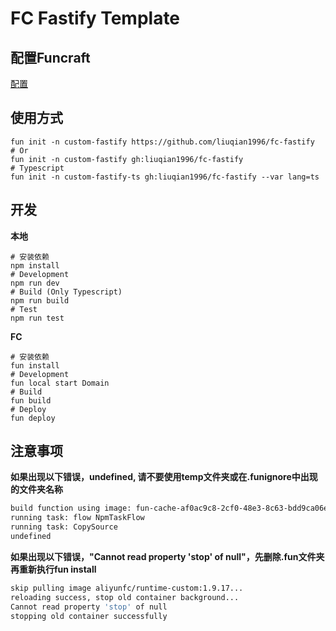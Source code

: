 # FC Fastify Template

## 配置Funcraft

[配置](https://help.aliyun.com/document_detail/146702.html)

## 使用方式

```shell
fun init -n custom-fastify https://github.com/liuqian1996/fc-fastify
# Or
fun init -n custom-fastify gh:liuqian1996/fc-fastify
# Typescript
fun init -n custom-fastify-ts gh:liuqian1996/fc-fastify --var lang=ts
```

## 开发

**本地**

```shell
# 安装依赖
npm install
# Development
npm run dev
# Build (Only Typescript)
npm run build
# Test
npm run test
```

**FC**

```shell
# 安装依赖
fun install
# Development
fun local start Domain
# Build
fun build
# Deploy
fun deploy
```

## 注意事项

**如果出现以下错误，undefined, 请不要使用temp文件夹或在.funignore中出现的文件夹名称**

```bash
build function using image: fun-cache-af0ac9c8-2cf0-48e3-8c63-bdd9ca06ee28
running task: flow NpmTaskFlow
running task: CopySource
undefined
```

**如果出现以下错误，"Cannot read property 'stop' of null"，先删除.fun文件夹再重新执行fun install**

```bash
skip pulling image aliyunfc/runtime-custom:1.9.17...
reloading success, stop old container background...
Cannot read property 'stop' of null
stopping old container successfully
```
